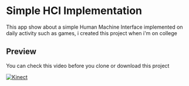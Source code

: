 # Simple HCI Implementation
This app show about a simple Human Machine Interface implemented on daily activity such as games, i created this project when i'm on college

## Preview
You can check this video  before you clone or download this project

[![Kinect](http://img.youtube.com/vi/cMaGGH0QSJ4/0.jpg)](https://www.youtube.com/watch?v=JE7Th09Wdwc "Kinect : Kinect SDK v1.8 for RGB Depth, Skeleton Tracking, Adjust Angel and Hand Coordinat")
